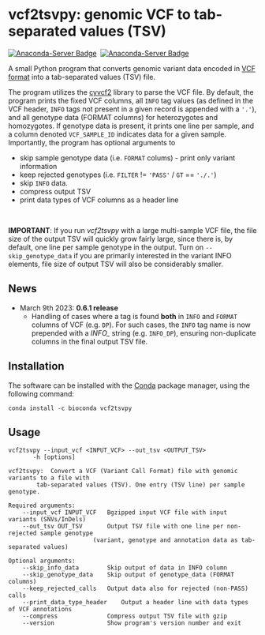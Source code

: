 # vcf2tsvpy: genomic VCF to tab-separated values (TSV)

[![Anaconda-Server Badge](https://anaconda.org/bioconda/vcf2tsvpy/badges/version.svg)](https://conda.anaconda.org/bioconda) &nbsp;[![Anaconda-Server Badge](https://anaconda.org/bioconda/vcf2tsvpy/badges/latest_release_date.svg)](https://anaconda.org/bioconda/vcf2tsvpy)

A small Python program that converts genomic variant data encoded in [VCF format](https://samtools.github.io/hts-specs/VCFv4.2.pdf) into a tab-separated values (TSV) file.

The program utilizes the [cyvcf2](https://github.com/brentp/cyvcf2) library to parse the VCF file. By default, the program prints the fixed VCF columns, all `INFO` tag values (as defined in the VCF header, `INFO` tags not present in a given record is appended with a `'.'`), and all genotype data (FORMAT columns) for heterozygotes and homozygotes. If genotype data is present, it prints one line per sample, and a column denoted `VCF_SAMPLE_ID` indicates data for a given sample. Importantly, the program has optional arguments to

-   skip sample genotype data (i.e. `FORMAT` colums) - print only variant information
-   keep rejected genotypes (i.e. `FILTER` != `'PASS'` / `GT` == `'./.'`)
-   skip `INFO` data.
-   compress output TSV
-   print data types of VCF columns as a header line

<br>

**IMPORTANT**: If you run *vcf2tsvpy* with a large multi-sample VCF file, the file size of the output TSV will quickly grow fairly large, since there is, by default, one line per sample genotype in the output. Turn on `--skip_genotype_data` if you are primarily interested in the variant INFO elements, file size of output TSV will also be considerably smaller.

## News

* March 9th 2023: **0.6.1 release**
  - Handling of cases where a tag is found __both__ in `INFO` and `FORMAT` columns of VCF (e.g. `DP`). For such cases, the `INFO` tag name is now prepended with a *INFO_* string (e.g. `INFO_DP`), ensuring non-duplicate columns in the final output TSV file.

## Installation

The software can be installed with the [Conda](https://docs.conda.io/en/latest/) package manager, using the following command:

`conda install -c bioconda vcf2tsvpy`

## Usage

    vcf2tsvpy --input_vcf <INPUT_VCF> --out_tsv <OUTPUT_TSV>
           -h [options]

    vcf2tsvpy:  Convert a VCF (Variant Call Format) file with genomic variants to a file with
            tab-separated values (TSV). One entry (TSV line) per sample genotype.

    Required arguments:
        --input_vcf INPUT_VCF   Bgzipped input VCF file with input variants (SNVs/InDels)
        --out_tsv OUT_TSV       Output TSV file with one line per non-rejected sample genotype
                            (variant, genotype and annotation data as tab-separated values)

    Optional arguments:
        --skip_info_data        Skip output of data in INFO column
        --skip_genotype_data    Skip output of genotype_data (FORMAT columns)
        --keep_rejected_calls   Output data also for rejected (non-PASS) calls
        --print_data_type_header    Output a header line with data types of VCF annotations
        --compress              Compress output TSV file with gzip
        --version               Show program's version number and exit
